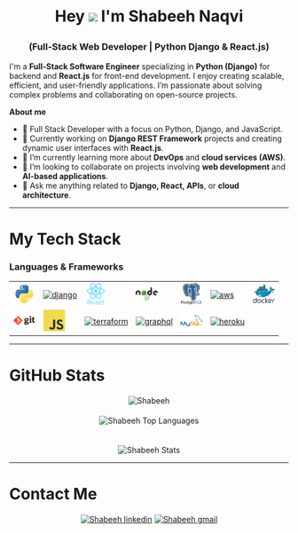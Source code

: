 <h1 align="center">
  
Hey <img src="https://raw.githubusercontent.com/iampavangandhi/iampavangandhi/master/gifs/Hi.gif" height="40px"> I'm Shabeeh Naqvi
<h3 align="center">(Full-Stack Web Developer | Python Django & React.js)</h3>
</h1>

<div align="center">
  

</div>

I'm a **Full-Stack Software Engineer** specializing in **Python (Django)** for backend and **React.js** for front-end development. I enjoy creating scalable, efficient, and user-friendly applications. I’m passionate about solving complex problems and collaborating on open-source projects. 

**About me**

- 💼 Full Stack Developer with a focus on Python, Django, and JavaScript.
- 🔭 Currently working on **Django REST Framework** projects and creating dynamic user interfaces with **React.js**.
- 🌱 I’m currently learning more about **DevOps** and **cloud services (AWS)**.
- 👯 I’m looking to collaborate on projects involving **web development** and **AI-based applications**.
- 💬 Ask me anything related to **Django, React, APIs**, or **cloud architecture**.

---

<h1>My Tech Stack</h1>

### Languages & Frameworks

<p align="left">
  <table>
    <tr>
      <td>
        <a href="https://www.python.org/" target="_blank">
          <img src="https://raw.githubusercontent.com/devicons/devicon/master/icons/python/python-original.svg" alt="python" width="40" height="40"/>
        </a>
      </td>
      <td>
        <a href="https://www.djangoproject.com/" target="_blank">
          <img src="https://cdn.worldvectorlogo.com/logos/django.svg" alt="django" width="40" height="40"/>
        </a>
      </td>
      <td>
        <a href="https://reactjs.org/" target="_blank">
          <img src="https://raw.githubusercontent.com/devicons/devicon/master/icons/react/react-original-wordmark.svg" alt="react" width="40" height="40"/>
        </a>
      </td>
      <td>
        <a href="https://nodejs.org/" target="_blank">
          <img src="https://raw.githubusercontent.com/devicons/devicon/master/icons/nodejs/nodejs-original-wordmark.svg" alt="nodejs" width="40" height="40"/>
        </a>
      </td>
      <td>
        <a href="https://www.postgresql.org/" target="_blank">
          <img src="https://raw.githubusercontent.com/devicons/devicon/master/icons/postgresql/postgresql-original-wordmark.svg" alt="postgresql" width="40" height="40"/>
        </a>
      </td>
      <td>
        <a href="https://aws.amazon.com/" target="_blank">
          <img src="https://cdn.worldvectorlogo.com/logos/aws-2.svg" alt="aws" width="40" height="40"/>
        </a>
      </td>
      <td>
        <a href="https://docker.com/" target="_blank">
          <img src="https://raw.githubusercontent.com/devicons/devicon/master/icons/docker/docker-original-wordmark.svg" alt="docker" width="40" height="40"/>
        </a>
      </td>
    </tr>
    <tr>
      <td>
        <a href="https://git-scm.com/" target="_blank">
          <img src="https://raw.githubusercontent.com/devicons/devicon/master/icons/git/git-original-wordmark.svg" alt="git" width="40" height="40"/>
        </a>
      </td>
      <td>
        <a href="https://www.javascript.com/" target="_blank">
          <img src="https://raw.githubusercontent.com/devicons/devicon/master/icons/javascript/javascript-original.svg" alt="javascript" width="40" height="40"/>
        </a>
      </td>
      <td>
        <a href="https://www.terraform.io/" target="_blank">
          <img src="https://www.vectorlogo.zone/logos/terraformio/terraformio-icon.svg" alt="terraform" width="40" height="40"/>
        </a>
      </td>
      <td>
        <a href="https://graphql.org/" target="_blank">
          <img src="https://www.vectorlogo.zone/logos/graphql/graphql-icon.svg" alt="graphql" width="40" height="40"/>
        </a>
      </td>
      <td>
        <a href="https://www.mysql.com/" target="_blank">
          <img src="https://raw.githubusercontent.com/devicons/devicon/master/icons/mysql/mysql-original-wordmark.svg" alt="mysql" width="40" height="40"/>
        </a>
      </td>
      <td>
        <a href="https://heroku.com" target="_blank">
          <img src="https://www.vectorlogo.zone/logos/heroku/heroku-icon.svg" alt="heroku" width="40" height="40"/>
        </a>
      </td>
    </tr>
  </table>
</p>

---

<h1>GitHub Stats</h1>
<div align="center"> 
<img align="center" src="https://github-readme-streak-stats.herokuapp.com/?user=shabeeh2129&theme=highcontrast&line_height=20" alt="Shabeeh"/>
</div>

<br/>
<div align="center"> 
<div><img height=259 align="center" src="https://github-readme-stats.vercel.app/api/top-langs/?username=shabeeh2129&layout=compact&hide=html&theme=tokyonight" alt="Shabeeh Top Languages" /></div>
<br />
<br />
<div><img align="center" src="https://github-readme-stats.vercel.app/api?username=shabeeh2129&show_icons=true&theme=tokyonight" alt="Shabeeh Stats" /></div>
</div>

---

<h1>Contact Me</h1>
<div align="center">
<p align="center">
<a href="https://www.linkedin.com/in/syed-shabeeh-ul-hassan-46b626150/" target="blank"><img align="center" src="https://raw.githubusercontent.com/rahuldkjain/github-profile-readme-generator/master/src/images/icons/Social/linked-in-alt.svg" alt="Shabeeh linkedin" height="30" width="40" /></a>
  <a href="mailto:s.naqvi2129@gmail.com" target="blank"><img align="center" src="https://cdn.icon-icons.com/icons2/1826/PNG/128/4202011emailgmaillogomailsocialsocialmedia-115677_115624.png" alt="Shabeeh gmail" height="30" width="30" /></a>
</p>
</div>
